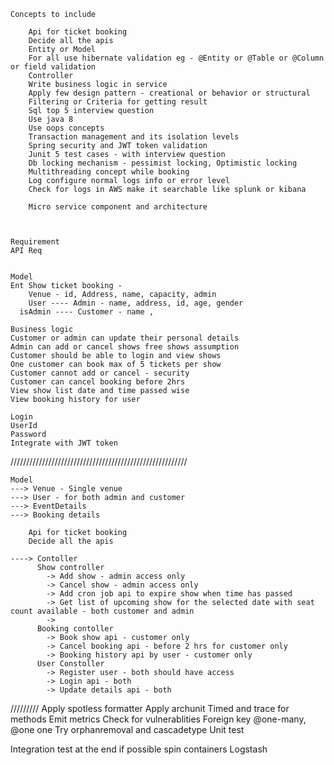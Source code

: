 
    Concepts to include

		Api for ticket booking
		Decide all the apis
		Entity or Model
		For all use hibernate validation eg - @Entity or @Table or @Column or field validation
		Controller
		Write business logic in service
		Apply few design pattern - creational or behavior or structural
		Filtering or Criteria for getting result
		Sql top 5 interview question
		Use java 8
		Use oops concepts
		Transaction management and its isolation levels
		Spring security and JWT token validation
		Junit 5 test cases - with interview question
		Db locking mechanism - pessimist locking, Optimistic locking
		Multithreading concept while booking
		Log configure normal logs info or error level
		Check for logs in AWS make it searchable like splunk or kibana

		Micro service component and architecture



    Requirement 
    API Req
    

    Model 
    Ent Show ticket booking - 
        Venue - id, Address, name, capacity, admin
        User ---- Admin - name, address, id, age, gender
      isAdmin ---- Customer - name ,  

    Business logic
    Customer or admin can update their personal details
    Admin can add or cancel shows free shows assumption
    Customer should be able to login and view shows
    One customer can book max of 5 tickets per show
    Customer cannot add or cancel - security
    Customer can cancel booking before 2hrs
    View show list date and time passed wise
    View booking history for user

    Login 
    UserId 
    Password 
    Integrate with JWT token


////////////////////////////////////////////////////////

    Model
    ---> Venue - Single venue 
    ---> User - for both admin and customer
    ---> EventDetails 
    ---> Booking details

		Api for ticket booking
		Decide all the apis

    ----> Contoller 
          Show controller
            -> Add show - admin access only 
            -> Cancel show - admin access only
            -> Add cron job api to expire show when time has passed
            -> Get list of upcoming show for the selected date with seat count available - both customer and admin
            -> 
          Booking contoller
            -> Book show api - customer only 
            -> Cancel booking api - before 2 hrs for customer only
            -> Booking history api by user - customer only
          User Constoller 
            -> Register user - both should have access
            -> Login api - both 
            -> Update details api - both 

/////////
  Apply spotless formatter
  Apply archunit 
  Timed and trace for methods
  Emit metrics
  Check for vulnerablities
  Foreign key @one-many, @one one
  Try orphanremoval and cascadetype
  Unit test 

Integration test at the end if possible spin containers
Logstash
    
    
            
          
    
    
    
    
    
    
    
    
    

